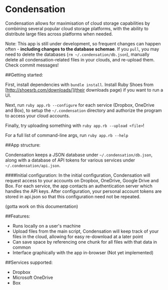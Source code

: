 Condensation
============

Condensation allows for maximisation of cloud storage capabilities by combining several popular cloud storage platforms, with the ability to distribute large files across platforms when needed.

Note: This app is still under development, so frequent changes can happen often - **including changes to the database schemae**. If you `pull`, you may need to delete the databases (`rm ~/.condensation/db.json`), manually delete all condensation-related files in your clouds, and re-upload them. Check commit messages!

##Getting started:

First, install dependencies with `bundle install`. Install Ruby Shoes from [http://shoesrb.com/downloads/](their downloads page) if you want to run a UI.

Next, run `ruby app.rb --configure` for each service (Dropbox, OneDrive and Box), to setup the `~/.condensation` directory and authorize the program to access your cloud accounts.

Finally, try uploading something with `ruby app.rb --upload <file>`!

For a full list of command-line args, run `ruby app.rb --help`

##App structure:

Condensation keeps a JSON database under `~/.condensation/db.json`, along with a database of API tokens for various services under `~/.condensation/api.json`.

####Initial configuration:
In the initial configuration, Condensation will request access to your accounts on Dropbox, OneDrive, Google Drive and Box. For each service, the app contacts an authentication server which handles the API keys. After configuration, your personal account tokens are stored in api.json so that this configuration need not be repeated.

(gotta work on this documentation)

##Features:

* Runs locally on a user's machine
* Upload files from the main script, Condensation will keep track of your files in the cloud, allowing for easy re-download at a later point
* Can save space by referencing one chunk for all files with that data in common
* Interface graphically with the app in-browser (Not yet implemented)

##Services supported:

* Dropbox
* Microsoft OneDrive
* Box
